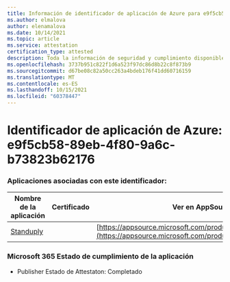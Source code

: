 ```yaml
---
title: Información de identificador de aplicación de Azure para e9f5cb58-89eb-4f80-9a6c-b73823b62176
ms.author: elmalova
author: elenamalova
ms.date: 10/14/2021
ms.topic: article
ms.service: attestation
certification_type: attested
description: Toda la información de seguridad y cumplimiento disponible para e9f5cb58-89eb-4f80-9a6c-b73823b62176.
ms.openlocfilehash: 3737b951c822f1d6a523f97dc86d8b22c8f873b9
ms.sourcegitcommit: d67be08c82a50cc263a4bdeb176f41dd60716159
ms.translationtype: MT
ms.contentlocale: es-ES
ms.lasthandoff: 10/15/2021
ms.locfileid: "60378447"
---
```

# <a name="azure-app-id-e9f5cb58-89eb-4f80-9a6c-b73823b62176"></a>Identificador de aplicación de Azure: e9f5cb58-89eb-4f80-9a6c-b73823b62176


### <a name="apps-associated-with-this-id"></a>Aplicaciones asociadas con este identificador:
| **Nombre de la aplicación** | **Certificado** | **Ver en AppSource** |
|--------------|---------------|-----------------------|
| [Standuply](https://docs.microsoft.com/microsoft-365-app-certification/forward/WA200003001) |  | [https://appsource.microsoft.com/product/office/WA200003001](https://appsource.microsoft.com/product/office/WA200003001) |

### <a name="microsoft-365-app-compliance-status"></a>Microsoft 365 Estado de cumplimiento de la aplicación
- Publisher Estado de Attestaton: Completado
